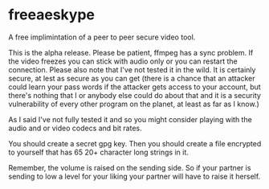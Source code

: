 freeaeskype
===========

A free implimintation of a peer to peer secure video tool.

This is the alpha release. Please be patient, ffmpeg has a sync problem.
If the video freezes you can stick with audio only or you can restart the connection.
Please also note that I've not tested it in the wild. It is certainly secure,
at lest as secure as you can get (there is a chance that an attacker could learn your
pass words if the attacker gets access to your account, but there's nothing that I or
anybody else could do about that and it is a security vulnerability of every other
program on the planet, at least as far as I know.)

As I said I've not fully tested it and so you might consider playing with the
audio and or video codecs and bit rates.

You should create a secret gpg key. Then you should create a file encrypted to yourself
that has 65 20+ character long strings in it.

Remember, the volume is raised on the sending side. So if your partner is sending
to low a level for your liking your partner will have to raise it herself.
